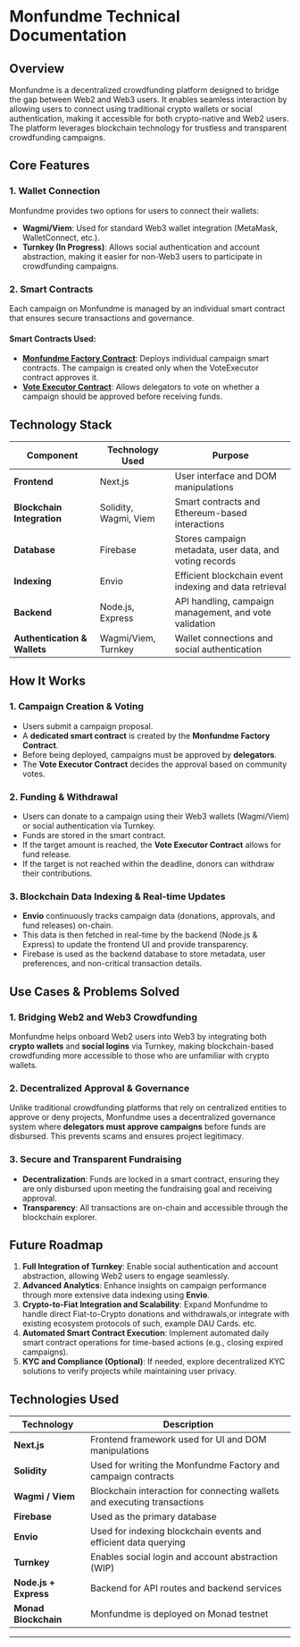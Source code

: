 # Monfundme Technical Documentation

## Overview
Monfundme is a decentralized crowdfunding platform designed to bridge the gap between Web2 and Web3 users. It enables seamless interaction by allowing users to connect using traditional crypto wallets or social authentication, making it accessible for both crypto-native and Web2 users. The platform leverages blockchain technology for trustless and transparent crowdfunding campaigns.  

## **Core Features**
### **1. Wallet Connection**
Monfundme provides two options for users to connect their wallets:  
- **Wagmi/Viem**: Used for standard Web3 wallet integration (MetaMask, WalletConnect, etc.).
- **Turnkey (In Progress)**: Allows social authentication and account abstraction, making it easier for non-Web3 users to participate in crowdfunding campaigns.

### **2. Smart Contracts**
Each campaign on Monfundme is managed by an individual smart contract that ensures secure transactions and governance. 

#### **Smart Contracts Used:**
- **[Monfundme Factory Contract](https://testnet.monadexplorer.com/address/0x741CfB7bA9712B23741)**: Deploys individual campaign smart contracts. The campaign is created only when the VoteExecutor contract approves it.
- **[Vote Executor Contract](https://testnet.monadexplorer.com/address/0x6B9cE1B23741)**: Allows delegators to vote on whether a campaign should be approved before receiving funds.

## **Technology Stack**

| Component        | Technology Used         | Purpose  |
|----------------|------------------------|----------|
| **Frontend**   | Next.js                 | User interface and DOM manipulations |
| **Blockchain Integration** | Solidity, Wagmi, Viem | Smart contracts and Ethereum-based interactions |
| **Database**   | Firebase                | Stores campaign metadata, user data, and voting records |
| **Indexing**   | Envio                    | Efficient blockchain event indexing and data retrieval |
| **Backend**    | Node.js, Express        | API handling, campaign management, and vote validation |
| **Authentication & Wallets** | Wagmi/Viem, Turnkey | Wallet connections and social authentication |

## **How It Works**
### **1. Campaign Creation & Voting**
- Users submit a campaign proposal.
- A **dedicated smart contract** is created by the **Monfundme Factory Contract**.
- Before being deployed, campaigns must be approved by **delegators**.
- The **Vote Executor Contract** decides the approval based on community votes.

### **2. Funding & Withdrawal**
- Users can donate to a campaign using their Web3 wallets (Wagmi/Viem) or social authentication via Turnkey.
- Funds are stored in the smart contract.
- If the target amount is reached, the **Vote Executor Contract** allows for fund release.
- If the target is not reached within the deadline, donors can withdraw their contributions.

### **3. Blockchain Data Indexing & Real-time Updates**
- **Envio** continuously tracks campaign data (donations, approvals, and fund releases) on-chain.
- This data is then fetched in real-time by the backend (Node.js & Express) to update the frontend UI and provide transparency.
- Firebase is used as the backend database to store metadata, user preferences, and non-critical transaction details. 

## **Use Cases & Problems Solved**
### **1. Bridging Web2 and Web3 Crowdfunding**
Monfundme helps onboard Web2 users into Web3 by integrating both **crypto wallets** and **social logins** via Turnkey, making blockchain-based crowdfunding more accessible to those who are unfamiliar with crypto wallets. 

### **2. Decentralized Approval & Governance**
Unlike traditional crowdfunding platforms that rely on centralized entities to approve or deny projects, Monfundme uses a decentralized governance system where **delegators must approve campaigns** before funds are disbursed. This prevents scams and ensures project legitimacy.

### **3. Secure and Transparent Fundraising**
- **Decentralization**: Funds are locked in a smart contract, ensuring they are only disbursed upon meeting the fundraising goal and receiving approval.
- **Transparency**: All transactions are on-chain and accessible through the blockchain explorer.

## **Future Roadmap**
1. **Full Integration of Turnkey**: Enable social authentication and account abstraction, allowing Web2 users to engage seamlessly.
2. **Advanced Analytics**: Enhance insights on campaign performance through more extensive data indexing using **Envio**.
3. **Crypto-to-Fiat Integration and Scalability**: Expand Monfundme to handle direct Fiat-to-Crypto donations and withdrawals,or integrate with existing ecosystem protocols of such, example DAU Cards. etc.
4. **Automated Smart Contract Execution**: Implement automated daily smart contract operations for time-based actions (e.g., closing expired campaigns).
5. **KYC and Compliance (Optional)**: If needed, explore decentralized KYC solutions to verify projects while maintaining user privacy. 

## **Technologies Used**
| Technology      | Description |
|----------------|-------------|
| **Next.js**  | Frontend framework used for UI and DOM manipulations |
| **Solidity**  | Used for writing the Monfundme Factory and campaign contracts |
| **Wagmi / Viem** | Blockchain interaction for connecting wallets and executing transactions |
| **Firebase** | Used as the primary database |
| **Envio** | Used for indexing blockchain events and efficient data querying |
| **Turnkey** | Enables social login and account abstraction (WIP) |
| **Node.js + Express** | Backend for API routes and backend services |
| **Monad Blockchain** | Monfundme is deployed on Monad testnet |

---
